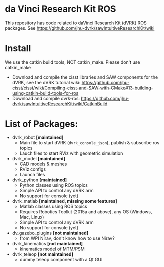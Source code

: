 da Vinci Research Kit ROS
====================
This repository has code related to daVinci Research Kit (dVRK) ROS packages.
See https://github.com/jhu-dvrk/sawIntuitiveResearchKit/wiki

# Install
We use the catkin build tools, NOT catkin_make.  Please don't use catkin_make
* Download and compile the cisst libraries and SAW components for the dVRK, see the dVRK tutorial wiki: https://github.com/jhu-cisst/cisst/wiki/Compiling-cisst-and-SAW-with-CMake#13-building-using-catkin-build-tools-for-ros
* Download and compile dvrk-ros: https://github.com/jhu-dvrk/sawIntuitiveResearchKit/wiki/CatkinBuild

# List of Packages:
* dvrk_robot **[maintained]** 
  * Main file to start dVRK (`dvrk_console_json`), publish & subscribe ros topics
  * Lauch files to start RViz with geometric simulation
* dvrk_model **[maintained]**
  * CAD models & meshes
  * RViz configs
  * Launch files
* dvrk_python **[maintained]**
  * Python classes using ROS topics
  * Simple API to control any dVRK arm
  * No support for console (yet)
* dvrk_matlab **[maintained, missing some features]**
  * Matlab classes using ROS topics
  * Requires Robotics Toolkit (2015a and above), any OS (Windows, Mac, Linux)
  * Simple API to control any dVRK arm
  * No support for console (yet)
* dv\_gazebo\_plugins **[not maintained]**
  * from WPI Nirav, don't know how to use Nirav? 
* dvrk_kinematics  **[not maintained]**
  * kinematics model of MTM/PSM
* dvrk_teleop  **[not maintained]**
  * dummy teleop component with a Qt GUI


